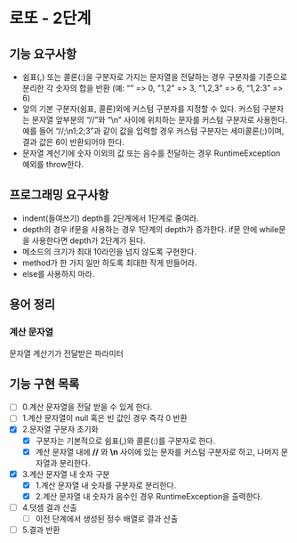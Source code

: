 # 로또 - 2단계
## 기능 요구사항
- 쉼표(,) 또는 콜론(:)을 구분자로 가지는 문자열을 전달하는 경우 구분자를 기준으로 분리한 각 숫자의 합을 반환 (예: “” => 0, "1,2" => 3, "1,2,3" => 6, “1,2:3” => 6)
- 앞의 기본 구분자(쉼표, 콜론)외에 커스텀 구분자를 지정할 수 있다. 커스텀 구분자는 문자열 앞부분의 “//”와 “\n” 사이에 위치하는 문자를 커스텀 구분자로 사용한다. 예를 들어 “//;\n1;2;3”과 같이 값을 입력할 경우 커스텀 구분자는 세미콜론(;)이며, 결과 값은 6이 반환되어야 한다.
- 문자열 계산기에 숫자 이외의 값 또는 음수를 전달하는 경우 RuntimeException 예외를 throw한다.


## 프로그래밍 요구사항
- indent(들여쓰기) depth를 2단계에서 1단계로 줄여라.
- depth의 경우 if문을 사용하는 경우 1단계의 depth가 증가한다. if문 안에 while문을 사용한다면 depth가 2단계가 된다.
- 메소드의 크기가 최대 10라인을 넘지 않도록 구현한다.
- method가 한 가지 일만 하도록 최대한 작게 만들어라.
- else를 사용하지 마라.

## 용어 정리
### 계산 문자열
문자열 계산기가 전달받은 파라미터

## 기능 구현 목록
* [ ] 0.계산 문자열을 전달 받을 수 있게 한다.
* [ ] 1.계산 문자열이 null 혹은 빈 값인 경우 즉각 0 반환
* [x] 2.문자열 구분자 초기화
  * [x] 구분자는 기본적으로 쉼표(,)와 콜론(:)를 구분자로 한다.
  * [x] 계산 문자열 내에  **//** 와 **\n** 사이에 있는 문자를 커스텀 구분자로 하고, 나머지 문자열과 분리한다.
* [x] 3.계산 문자열 내 숫자 구분
  * [x] 1.계산 문자열 내 숫자를 구분자로 분리한다.
  * [x] 2.계산 문자열 내 숫자가 음수인 경우 RuntimeException을 출력한다. 
* [ ] 4.덧셈 결과 산출
  * [ ] 이전 단계에서 생성된 정수 배열로 결과 산출
* [ ] 5.결과 반환